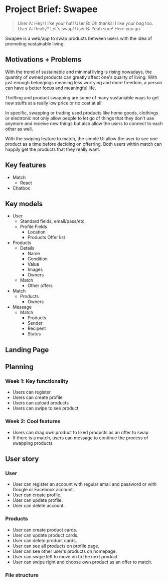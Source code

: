 # Project Brief: Swapee

> User A: Hey! I like your hat!
> User B: Oh thanks! I like your bag too.
> User A: Really? Let's swap!
> User B: Yeah sure! Here you go.

Swapee is a web/app to swap products between users with the idea of promoting sustainable living.

## Motivations + Problems

With the trend of sustainable and minimal living is rising nowadays, the quantity of owned products can greatly affect one's quality of living. With just enough belongings meaning less worrying and more freedom, a person can have a better focus and meaningful life.

Thrifting and product swapping are some of many sustaniable ways to get new stuffs at a really low price or no cost at all.

In specific, swapping or trading used products like home goods, clothings or electronic not only allow people to let go of things that they don't use anymore and receive new things but also allow the users to connect to each other as well.

With the swiping feature to match, the simple UI allow the user to see one product as a time before deciding on offerring. Both users within match can happily get the products that they really want.

## Key features

- Match
  - React
- Chatbox

## Key models

- User
  - Standard fields, email/pass/etc.
  - Profile Fields
    - Location
    - Products Offer list
- Products
  - Details
    - Name
    - Condition
    - Value
    - Images
    - Owners
  - Match
    - Other offers
- Match
  - Products
    - Owners
- Message
  - Match
    - Products
    - Sender
    - Recipent
    - Status

## Landing Page

## Planning

### Week 1: Key functionality

- Users can register
- Users can create profile
- Users can upload products
- Users can swipe to see product

### Week 2: Cool features

- Users can drag own product to liked products as an offer to swap
- If there is a match, users can message to continue the process of swapping products

## User story

### User

- User can register an account with regular email and password or with Google or Facebook account.
- User can create profile.
- User can update profile.
- User can delete account.

### Products

- User can create product cards.
- User can update product cards.
- User can delete product cards.
- User can see all products on profile page.
- User can see other user's products on homepage.
- User can swipe left to move on to the next product.
- User can swipe right and choose own product as an offer to match.

### File structure
